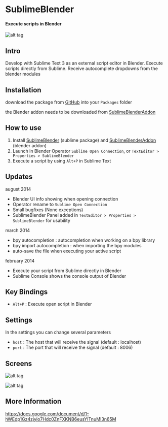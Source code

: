 SublimeBlender
==============
#### Execute scripts in Blender

![alt tag](https://dl.dropboxusercontent.com/u/1652825/code/sublime/sublimeBlender/sublimeBlender_autoComplete.png)

## Intro
Develop with Sublime Text 3 as an external script editor in Blender.
Execute scripts directly from Sublime.
Receive autocomplete dropdowns from the blender modules

## Installation
download the package from [GitHub](https://github.com/svenfraeys/SublimeBlender "SublimeBlender") into your `Packages` folder

the Blender addon needs to be downloaded from [SublimeBlenderAddon](https://github.com/svenfraeys/SublimeBlenderAddon "SublimeBlenderAddon")

## How to use
1. Install [SublimeBlender](https://github.com/svenfraeys/SublimeBlender "SublimeBlender") (sublime package) and [SublimeBlenderAddon](https://github.com/svenfraeys/SublimeBlenderAddon "SublimeBlenderAddon") (blender addon)
2. Launch in Blender Operator `Sublime Open Connection`, or `TextEditor > Properties > SublimeBlender`
3. Execute a script by using `Alt+P` in Sublime Text

## Updates
august 2014
* Blender UI info showing when opening connection
* Operator rename to `Sublime Open Connection`
* Small bugfixes (None exceptions)
* SublimeBlender Panel added in `TextEditor > Properties > SublimeBlender` for usability

march 2014
* bpy autocompletion : autocompletion when working on a bpy library
* bpy import autocompletion : when importing the bpy modules
* auto-save the file when executing your active script

february 2014
* Execute your script from Sublime directly in Blender
* Sublime Console shows the console output of Blender


## Key Bindings
* `Alt+P` : Execute open script in Blender

## Settings
In the settings you can change several parameters
* `host` : The host that will receive the signal (default : localhost)
* `port` : The port that will receive the signal (default : 8006)
 
## Screens
![alt tag](https://dl.dropboxusercontent.com/u/1652825/code/sublime/sublimeBlender/sublimeBlender_blenderCommand.png)

![alt tag](https://dl.dropboxusercontent.com/u/1652825/code/sublime/sublimeBlender/sublimeBlender_codeExecute.png)

## More Information
https://docs.google.com/document/d/1-hWEdp1Gz4zjyio7Hdc0ZnFXKNB6eusYITnuMI3n65M

